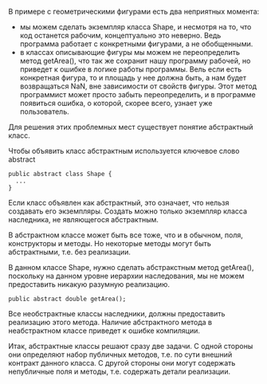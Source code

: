 В примере с геометрическими фигурами есть два неприятных момента:

- мы можем сделать экземпляр класса Shape, и несмотря на то, что код останется рабочим, концептуально это неверно. Ведь программа работает с конкретными фигурами, а не обобщенными.
- в классах описывающие фигуры мы можем не переопределить метод getArea(), что так же сохранит нашу программу рабочей, но приведет к ошибке в логике работы программы. Вель если есть конкретная фигура, то и площадь у нее должна быть, а нам будет возвращаться NaN, вне зависимости от свойств фигуры. Этот метод программист может просто забыть переопределить, и в программе появиться ошибка, о которой, скорее всего, узнает уже пользователь.

Для решения этих проблемных мест существует понятие абстрактный класс.

Чтобы объявить класс абстрактным используется ключевое слово abstract
```
public abstract class Shape {
  ...
}
```
Если класс объявлен как абстрактный, это означает, что нельзя создавать его экземпляры. Создать можно только экземпляр класса наследника, не являющегося абстрактным.

В абстрактном классе может быть все тоже, что и в обычном, поля, конструкторы и методы. Но некоторые методы могут быть абстрактными, т.е. без реализации. 

В данном классе Shape, нужно сделать абстракстным метод getArea(), поскольку на данном уровне иерархии наследования, мы не можем предоставить никакую разумную реализацию.
```
public abstract double getArea();
```

Все необстрактные классы наследники, должны предоставить реализацию этого метода. Наличие абстрактного метода в неабстрактном классе приведет к ошибке компиляции. 

Итак, абстрактные классы решают сразу две задачи. С одной стороны они определяют набор публичных методов, т.е. по сути внешний контракт данного класса. С другой стороны они могут содержать непубличные поля и методы, т.е. содержать детали реализации.
